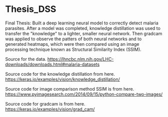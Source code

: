 # Thesis_DSS
Final Thesis: Built a deep learning neural model to correctly detect malaria parasites. After a model was completed, knowledge distillation was used to transfer the "knowledge" to a lighter, smaller neural network. Then gradcam was applied to observe the patters of both neural networks and to generated heatmaps, which were then compared using an image processing technique known as Structural Similarity Index (SSIM). 

Source for the data.  https://lhncbc.nlm.nih.gov/LHC-downloads/downloads.html#malaria-datasets

Source code for the knowledge distillation from here. https://keras.io/examples/vision/knowledge_distillation/

Source code for image comparison method SSIM is from here. https://www.pyimagesearch.com/2014/09/15/python-compare-two-images/

Source code for gradcam is from here. https://keras.io/examples/vision/grad_cam/
